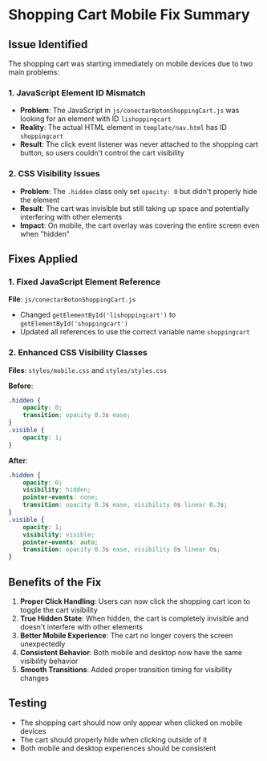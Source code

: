# Shopping Cart Mobile Fix Summary

## Issue Identified
The shopping cart was starting immediately on mobile devices due to two main problems:

### 1. JavaScript Element ID Mismatch
- **Problem**: The JavaScript in `js/conectarBotonShoppingCart.js` was looking for an element with ID `lishoppingcart`
- **Reality**: The actual HTML element in `template/nav.html` has ID `shoppingcart`
- **Result**: The click event listener was never attached to the shopping cart button, so users couldn't control the cart visibility

### 2. CSS Visibility Issues
- **Problem**: The `.hidden` class only set `opacity: 0` but didn't properly hide the element
- **Result**: The cart was invisible but still taking up space and potentially interfering with other elements
- **Impact**: On mobile, the cart overlay was covering the entire screen even when "hidden"

## Fixes Applied

### 1. Fixed JavaScript Element Reference
**File**: `js/conectarBotonShoppingCart.js`
- Changed `getElementById('lishoppingcart')` to `getElementById('shoppingcart')`
- Updated all references to use the correct variable name `shoppingcart`

### 2. Enhanced CSS Visibility Classes
**Files**: `styles/mobile.css` and `styles/styles.css`

**Before**:
```css
.hidden {
    opacity: 0;
    transition: opacity 0.3s ease;
}
.visible {
    opacity: 1;
}
```

**After**:
```css
.hidden {
    opacity: 0;
    visibility: hidden;
    pointer-events: none;
    transition: opacity 0.3s ease, visibility 0s linear 0.3s;
}
.visible {
    opacity: 1;
    visibility: visible;
    pointer-events: auto;
    transition: opacity 0.3s ease, visibility 0s linear 0s;
}
```

## Benefits of the Fix
1. **Proper Click Handling**: Users can now click the shopping cart icon to toggle the cart visibility
2. **True Hidden State**: When hidden, the cart is completely invisible and doesn't interfere with other elements
3. **Better Mobile Experience**: The cart no longer covers the screen unexpectedly
4. **Consistent Behavior**: Both mobile and desktop now have the same visibility behavior
5. **Smooth Transitions**: Added proper transition timing for visibility changes

## Testing
- The shopping cart should now only appear when clicked on mobile devices
- The cart should properly hide when clicking outside of it
- Both mobile and desktop experiences should be consistent